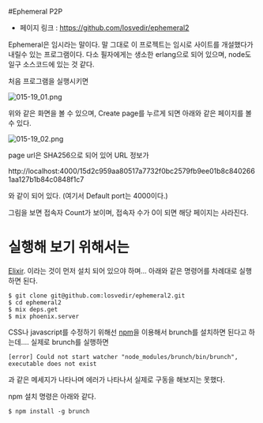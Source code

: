 #Ephemeral P2P

- 페이지 링크 : https://github.com/losvedir/ephemeral2

Ephemeral은 임시라는 말이다. 말 그대로 이 프로젝트는 임시로 사이트를 개설했다가 내릴수 있는
프로그램이다. 다소 필자에게는 생소한 erlang으로 되어 있으며, node도 일구 소스코드에 있는 것 같다.

처음 프로그램을 실행시키면


![015-19_01.png](https://raw.githubusercontent.com/TeamSEGO/github-trend-kr/master/img/015-19_01.png)

위와 같은 화면을 볼 수 있으며, Create page를 누르게 되면 아래와 같은 페이지를 볼 수 있다.

![015-19_02.png](https://raw.githubusercontent.com/TeamSEGO/github-trend-kr/master/img/015-19_02.png)

page url은 SHA256으로 되어 있어 URL 정보가

http://localhost:4000/15d2c959aa80517a7732f0bc2579fb9ee01b8c8402661aa127b1b84c0848f1c7

와 같이 되어 있다. (여기서 Default port는 4000이다.)

그림을 보면 접속자 Count가 보이며, 접속자 수가 0이 되면 해당 페이지는 사라진다.

# 실행해 보기 위해서는

[Elixir](http://elixir-lang.org/install.html). 이라는 것이 먼저 설치 되어 있으야 하며...
아래와 같은 명령어를 차례대로 실행하면 된다.

```
$ git clone git@github.com:losvedir/ephemeral2.git
$ cd ephemeral2
$ mix deps.get
$ mix phoenix.server
```

CSS나 javascript를 수정하기 위해선 [npm](https://www.npmjs.com/)을 이용해서 brunch를 설치하면
된다고 하는데.... 실제로 brunch를 실행하면

````
[error] Could not start watcher "node_modules/brunch/bin/brunch", executable does not exist
````

과 같은 메세지가 나타나며 에러가 나타나서 실제로 구동을 해보지는 못했다.

npm 설치 명령은 아래와 같다. 

```
$ npm install -g brunch
```
